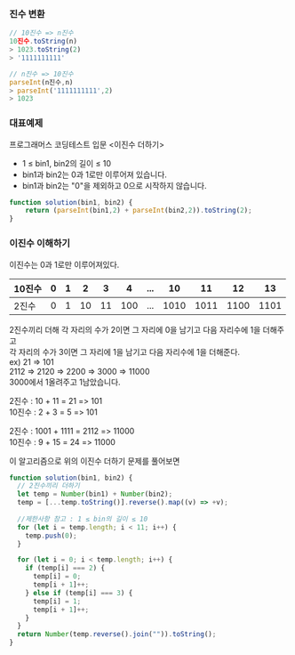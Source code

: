 ### 진수 변환
```jsx
// 10진수 => n진수
10진수.toString(n)
> 1023.toString(2)
> '1111111111'

// n진수 => 10진수
parseInt(n진수,n)
> parseInt('1111111111',2)
> 1023
```

### 대표예제  
프로그래머스 코딩테스트 입문 <이진수 더하기>    
- 1 ≤ bin1, bin2의 길이 ≤ 10
- bin1과 bin2는 0과 1로만 이루어져 있습니다.
- bin1과 bin2는 "0"을 제외하고 0으로 시작하지 않습니다.
```jsx
function solution(bin1, bin2) {
    return (parseInt(bin1,2) + parseInt(bin2,2)).toString(2);
}
```

### 이진수 이해하기
이진수는 0과 1로만 이루어져있다.  

10진수 | 0 | 1 | 2 | 3 | 4 | ... | 10 | 11 | 12 | 13  
--|--|--|--|--|--|--|--|--|--|--
2진수 | 0 | 1 | 10 | 11 | 100 | ... | 1010 | 1011 | 1100 | 1101

2진수끼리 더해 
각 자리의 수가 2이면 그 자리에 0을 남기고 다음 자리수에 1을 더해주고  
각 자리의 수가 3이면 그 자리에 1을 남기고 다음 자리수에 1을 더해준다.  
ex) 21 => 101  
2112 => 2120 => 2200 => 3000 => 11000  
3000에서 1올려주고 1남았습니다.  

2진수 : 10 + 11 = 21 => 101  
10진수 : 2 + 3 = 5 => 101  

2진수 : 1001 + 1111 = 2112 => 11000  
10진수 : 9 + 15 = 24 => 11000  

이 알고리즘으로 위의 이진수 더하기 문제를 풀어보면
```jsx
function solution(bin1, bin2) {
  // 2진수끼리 더하기
  let temp = Number(bin1) + Number(bin2);
  temp = [...temp.toString()].reverse().map((v) => +v);
  
  //제한사항 참고 : 1 ≤ bin의 길이 ≤ 10
  for (let i = temp.length; i < 11; i++) {
    temp.push(0);
  }

  for (let i = 0; i < temp.length; i++) {
    if (temp[i] === 2) {
      temp[i] = 0;
      temp[i + 1]++;
    } else if (temp[i] === 3) {
      temp[i] = 1;
      temp[i + 1]++;
    }
  }
  return Number(temp.reverse().join("")).toString();
}
```
